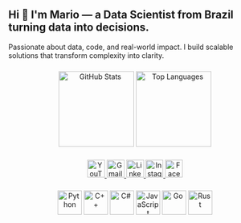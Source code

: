 <h2 align="left">Hi 👋 I'm Mario — a Data Scientist from Brazil turning data into decisions.</h2>

<p align="left">
  Passionate about data, code, and real-world impact. I build scalable solutions that transform complexity into clarity.
</p>

###

<div align="center">
  <img src="https://github-readme-stats.vercel.app/api?username=marielio901&show_icons=true&count_private=true&theme=dracula&hide_border=false&include_all_commits=true" height="150" alt="GitHub Stats" />
  <img src="https://github-readme-stats.vercel.app/api/top-langs?username=marielio901&layout=compact&langs_count=6&theme=dracula&hide_border=false" height="150" alt="Top Languages" />
</div>

###

<div align="center">
  <a href="https://www.youtube.com/@code.beaver" target="_blank">
    <img src="https://img.shields.io/static/v1?message=YouTube&logo=youtube&label=&color=FF0000&logoColor=white&style=for-the-badge" height="35" alt="YouTube"/>
  </a>
  <a href="mailto:marieliofernandes637@gmail.com" target="_blank">
    <img src="https://img.shields.io/static/v1?message=Gmail&logo=gmail&label=&color=D14836&logoColor=white&style=for-the-badge" height="35" alt="Gmail"/>
  </a>
  <a href="https://www.linkedin.com/in/mari%C3%A9lio-fernandes-187a6631b/" target="_blank">
    <img src="https://img.shields.io/static/v1?message=LinkedIn&logo=linkedin&label=&color=0077B5&logoColor=white&style=for-the-badge" height="35" alt="LinkedIn"/>
  </a>
  <a href="https://www.instagram.com/marielio95" target="_blank">
    <img src="https://img.shields.io/static/v1?message=Instagram&logo=instagram&label=&color=E4405F&logoColor=white&style=for-the-badge" height="35" alt="Instagram"/>
  </a>
  <a href="https://www.facebook.com/share/1Esr3TGBgm/" target="_blank">
    <img src="https://img.shields.io/static/v1?message=Facebook&logo=facebook&label=&color=1877F2&logoColor=white&style=for-the-badge" height="35" alt="Facebook"/>
  </a>
</div>

###

<div align="center">
  <img src="https://skillicons.dev/icons?i=py" height="48" alt="Python"/>
  <img src="https://skillicons.dev/icons?i=cpp" height="48" alt="C++"/>
  <img src="https://skillicons.dev/icons?i=cs" height="48" alt="C#"/>
  <img src="https://skillicons.dev/icons?i=js" height="48" alt="JavaScript"/>
  <img src="https://skillicons.dev/icons?i=go" height="48" alt="Go"/>
  <img src="https://skillicons.dev/icons?i=rust" height="48" alt="Rust"/>
</div>

###
